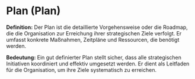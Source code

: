 # Plan (Plan)

**Definition:**
Der Plan ist die detaillierte Vorgehensweise oder die Roadmap, die die Organisation zur Erreichung ihrer strategischen Ziele verfolgt. Er umfasst konkrete Maßnahmen, Zeitpläne und Ressourcen, die benötigt werden.

**Bedeutung:**
Ein gut definierter Plan stellt sicher, dass alle strategischen Initiativen koordiniert und effektiv umgesetzt werden. Er dient als Leitfaden für die Organisation, um ihre Ziele systematisch zu erreichen.
